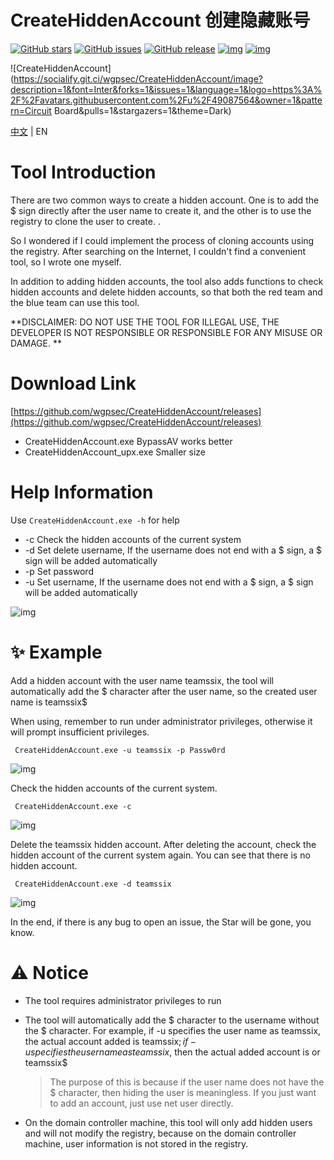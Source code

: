 # CreateHiddenAccount 创建隐藏账号



[![GitHub stars](https://img.shields.io/github/stars/wgpsec/CreateHiddenAccount)](https://github.com/wgpsec/CreateHiddenAccount) [![GitHub issues](https://img.shields.io/github/issues/wgpsec/CreateHiddenAccount)](https://github.com/wgpsec/CreateHiddenAccount/issues) [![GitHub release](https://img.shields.io/github/release/wgpsec/CreateHiddenAccount)](https://github.com/wgpsec/CreateHiddenAccount/releases)  [![img](https://img.shields.io/badge/author-TeamsSix-blueviolet)](https://github.com/teamssix) [![img](https://img.shields.io/badge/WgpSec-%E7%8B%BC%E7%BB%84%E5%AE%89%E5%85%A8%E5%9B%A2%E9%98%9F-blue)](https://github.com/wgpsec)

![CreateHiddenAccount](https://socialify.git.ci/wgpsec/CreateHiddenAccount/image?description=1&font=Inter&forks=1&issues=1&language=1&logo=https%3A%2F%2Favatars.githubusercontent.com%2Fu%2F49087564&owner=1&pattern=Circuit Board&pulls=1&stargazers=1&theme=Dark)

[中文](https://github.com/wgpsec/CreateHiddenAccount/readme_zh.md) | EN

# Tool Introduction

There are two common ways to create a hidden account. One is to add the $ sign directly after the user name to create it, and the other is to use the registry to clone the user to create. .

So I wondered if I could implement the process of cloning accounts using the registry. After searching on the Internet, I couldn't find a convenient tool, so I wrote one myself.

In addition to adding hidden accounts, the tool also adds functions to check hidden accounts and delete hidden accounts, so that both the red team and the blue team can use this tool.

**DISCLAIMER: DO NOT USE THE TOOL FOR ILLEGAL USE, THE DEVELOPER IS NOT RESPONSIBLE OR RESPONSIBLE FOR ANY MISUSE OR DAMAGE. **

# Download Link

[https://github.com/wgpsec/CreateHiddenAccount/releases](https://github.com/wgpsec/CreateHiddenAccount/releases)

- CreateHiddenAccount.exe           BypassAV works better
- CreateHiddenAccount_upx.exe   Smaller size

# Help Information

Use `CreateHiddenAccount.exe -h` for help

- -c  Check the hidden accounts of the current system
- -d  Set delete username, If the username does not end with a $ sign, a $ sign will be added automatically
- -p  Set password
- -u Set username, If the username does not end with a $ sign, a $ sign will be added automatically

![img](file:///Users/dora/Documents/tools/07%E5%86%85%E7%BD%91/17%E6%9D%83%E9%99%90%E7%BB%B4%E6%8C%81/%E9%9A%90%E8%97%8F%E8%B4%A6%E5%8F%B7/CreateHiddenAccount/CreateHiddenAccount/images/1.png?lastModify=1642420470)

# ✨ Example

Add a hidden account with the user name teamssix, the tool will automatically add the $ character after the user name, so the created user name is teamssix$

When using, remember to run under administrator privileges, otherwise it will prompt insufficient privileges.

```
 CreateHiddenAccount.exe -u teamssix -p Passw0rd
```

![img](file:///Users/dora/Documents/tools/07%E5%86%85%E7%BD%91/17%E6%9D%83%E9%99%90%E7%BB%B4%E6%8C%81/%E9%9A%90%E8%97%8F%E8%B4%A6%E5%8F%B7/CreateHiddenAccount/CreateHiddenAccount/images/2.png?lastModify=1642420470)

Check the hidden accounts of the current system.

```
 CreateHiddenAccount.exe -c
```

![img](file:///Users/dora/Documents/tools/07%E5%86%85%E7%BD%91/17%E6%9D%83%E9%99%90%E7%BB%B4%E6%8C%81/%E9%9A%90%E8%97%8F%E8%B4%A6%E5%8F%B7/CreateHiddenAccount/CreateHiddenAccount/images/3.png?lastModify=1642420470)

Delete the teamssix hidden account. After deleting the account, check the hidden account of the current system again. You can see that there is no hidden account.

```
 CreateHiddenAccount.exe -d teamssix
```

![img](file:///Users/dora/Documents/tools/07%E5%86%85%E7%BD%91/17%E6%9D%83%E9%99%90%E7%BB%B4%E6%8C%81/%E9%9A%90%E8%97%8F%E8%B4%A6%E5%8F%B7/CreateHiddenAccount/CreateHiddenAccount/images/4.png?lastModify=1642420470)

In the end, if there is any bug to open an issue, the Star will be gone, you know.

# ⚠️ Notice

- The tool requires administrator privileges to run

- The tool will automatically add the $ character to the username without the $ character. For example, if -u specifies the user name as teamssix, the actual account added is teamssix$; if -u specifies the user name as teamssix$, then the actual added account is or teamssix$

  >  The purpose of this is because if the user name does not have the $ character, then hiding the user is meaningless. If you just want to add an account, just use net user directly.

- On the domain controller machine, this tool will only add hidden users and will not modify the registry, because on the domain controller machine, user information is not stored in the registry.